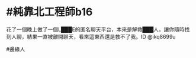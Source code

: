 # #純靠北工程師b16



花了一個晚上做了一個L███E的匿名聊天平台，本來是解救███人，讓你隨時找到人聊，結果一直被離開聊天，看來這東西還是救不了我。ID @ikq8699u


#邊緣人
